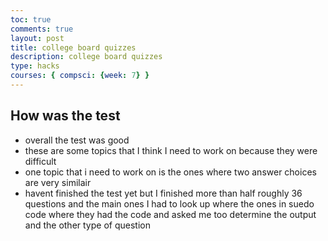 ```yaml
---
toc: true
comments: true
layout: post
title: college board quizzes
description: college board quizzes
type: hacks
courses: { compsci: {week: 7} }
---
```


## How was the test
- overall the test was good
- these are some topics that I think I need to work on because they were difficult
- one topic that i need to work on is the ones where two answer choices are very similair
- havent finished the test yet but I finished more than half roughly 36 questions and the main ones I had to look up where the ones in suedo code where they had the code and asked me too determine the output and the other type of question
